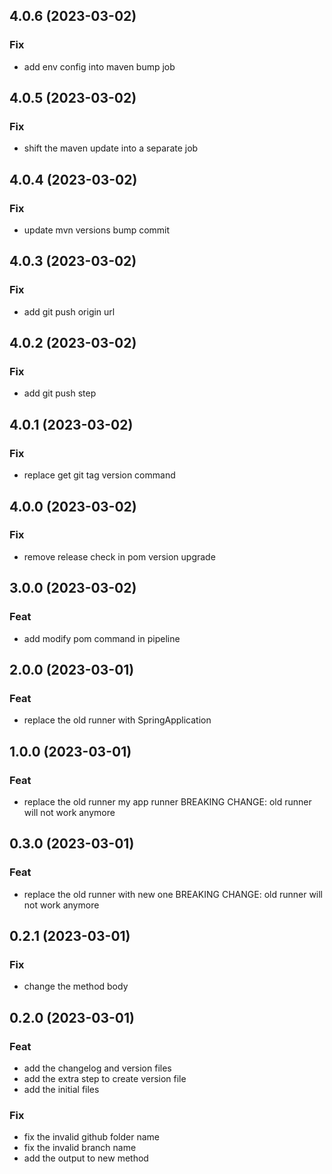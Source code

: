 ## 4.0.6 (2023-03-02)

### Fix

- add env config into maven bump job

## 4.0.5 (2023-03-02)

### Fix

- shift the maven update into a separate job

## 4.0.4 (2023-03-02)

### Fix

- update mvn versions bump commit

## 4.0.3 (2023-03-02)

### Fix

- add git push origin url

## 4.0.2 (2023-03-02)

### Fix

- add git push step

## 4.0.1 (2023-03-02)

### Fix

- replace get git tag version command

## 4.0.0 (2023-03-02)

### Fix

- remove release check in pom version upgrade

## 3.0.0 (2023-03-02)

### Feat

- add modify pom command in pipeline

## 2.0.0 (2023-03-01)

### Feat

- replace the old runner with SpringApplication

## 1.0.0 (2023-03-01)

### Feat

- replace the old runner my app runner BREAKING CHANGE: old runner will not work anymore

## 0.3.0 (2023-03-01)

### Feat

- replace the old runner with new one BREAKING CHANGE: old runner will not work anymore

## 0.2.1 (2023-03-01)

### Fix

- change the method body

## 0.2.0 (2023-03-01)

### Feat

- add the changelog and version files
- add the extra step to create version file
- add the initial files

### Fix

- fix the invalid github folder name
- fix the invalid branch name
- add the output to new method
